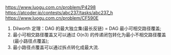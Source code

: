 https://www.luogu.com.cn/problem/P4298
https://atcoder.jp/contests/abc237/tasks/abc237_h
https://www.luogu.com.cn/problem/CF590E

1. Dilworth 定理：DAG 的最大独立集(最长反链) = DAG 最小可相交路径覆盖;
2. 最小可相交路径覆盖又可以通过 O(n3) 的传递闭包转化为最小不相交路径覆盖(最小路径点覆盖);
3. 最小路径点覆盖可以通过拆点转化成最大流.

